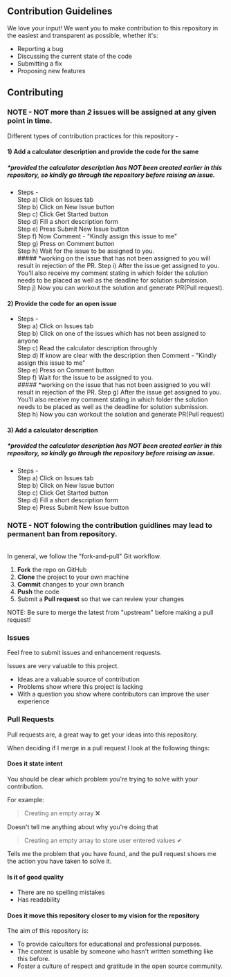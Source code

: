## Contribution Guidelines

We love your input! We want you to make contribution to this repository in the easiest and transparent as possible, whether it's:

- Reporting a bug
- Discussing the current state of the code
- Submitting a fix
- Proposing new features


## Contributing

### NOTE - NOT more than *2* issues will be assigned at any given point in time.

Different types of contribution practices for this repository - 
#### 1) Add a calculator description and provide the code for the same
##### *provided the calculator description has NOT been created earlier in this repository, so kindly go through the repository before raising an issue.
- Steps - <br>
  Step a) Click on Issues tab <br>
  Step b) Click on New Issue button <br>
  Step c) Click Get Started button <br>
  Step d) Fill a short description form <br>
  Step e) Press Submit New Issue button <br>
  Step f) Now Comment - "Kindly assign this issue to me" <br>
  Step g) Press on Comment button <br>
  Step h) Wait for the issue to be assigned to you. <br>
      ##### *working on the issue that has not been assigned to you will result in rejection of the PR.
  Step i) After the issue get assigned to you. <br>
          You'll also receive my comment stating in which folder the solution needs to be placed as well as the deadline for solution submission. <br>
  Step j) Now you can workout the solution and generate PR(Pull request).
  
#### 2) Provide the code for an open issue
- Steps - <br>
  Step a) Click on Issues tab <br>
  Step b) Click on one of the issues which has not been assigned to anyone <br>
  Step c) Read the calculator description throughly <br>
  Step d) If know are clear with the description then Comment - "Kindly assign this issue to me" <br>
  Step e) Press on Comment button <br>
  Step f) Wait for the issue to be assigned to you. <br>
      ##### *working on the issue that has not been assigned to you will result in rejection of the PR.
  Step g) After the issue get assigned to you. <br>
          You'll also receive my comment stating in which folder the solution needs to be placed as well as the deadline for solution submission. <br>
  Step h) Now you can workout the solution and generate PR(Pull request)
  
#### 3) Add a calculator description
##### *provided the calculator description has NOT been created earlier in this repository, so kindly go through the repository before raising an issue.
- Steps - <br>
  Step a) Click on Issues tab <br>
  Step b) Click on New Issue button <br>
  Step c) Click Get Started button <br>
  Step d) Fill a short description form <br>
  Step e) Press Submit New Issue button <br>
  
### NOTE - NOT folowing the contribution guidlines may lead to permanent ban from repository.
  
<br>
In general, we follow the "fork-and-pull" Git workflow.

 1. **Fork** the repo on GitHub
 2. **Clone** the project to your own machine
 4. **Commit** changes to your own branch
 5. **Push** the code
 6. Submit a **Pull request** so that we can review your changes

NOTE: Be sure to merge the latest from "upstream" before making a pull request!


### Issues

Feel free to submit issues and enhancement requests.

Issues are very valuable to this project.

* Ideas are a valuable source of contribution
* Problems show where this project is lacking
* With a question you show where contributors can improve the user experience


### Pull Requests

Pull requests are, a great way to get your ideas into this repository.

When deciding if I merge in a pull request I look at the following things:


#### Does it state intent

You should be clear which problem you're trying to solve with your contribution.

For example:

> Creating an empty array ❌

Doesn't tell me anything about why you're doing that

> Creating an empty array to store user entered values ✔

Tells me the problem that you have found, and the pull request shows me the action you have taken to solve it.


#### Is it of good quality

* There are no spelling mistakes
* Has readability


#### Does it move this repository closer to my vision for the repository

The aim of this repository is:

* To provide calcultors for educational and professional purposes.
* The content is usable by someone who hasn't written something like this before.
* Foster a culture of respect and gratitude in the open source community.
